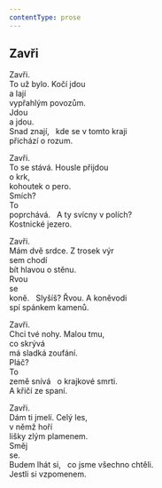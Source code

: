 ```yaml
---
contentType: prose
---
```


## Zavři

Zavři.  
To už bylo. Kočí jdou  
a lají  
vypřahlým povozům.  
Jdou  
a jdou.  
Snad znají,   kde se v tomto kraji  
přichází o rozum.

Zavři.  
To se stává. Housle přijdou  
o krk,  
kohoutek o pero.  
Smích?  
To  
poprchává.   A ty svícny v polích?  
Kostnické jezero.

Zavři.  
Mám dvě srdce. Z trosek výr  
sem chodí  
bít hlavou o stěnu.  
Rvou  
se  
koně.   Slyšíš? Řvou. A koněvodi  
spí spánkem kamenů.

Zavři.  
Chci tvé nohy. Malou tmu,  
co skrývá  
má sladká zoufání.  
Pláč?  
To  
země snívá   o krajkové smrti.  
A křičí ze spaní.

Zavři.  
Dám ti jmelí. Celý les,  
v němž hoří  
lišky zlým plamenem.  
Směj  
se.  
Budem lhát si,   co jsme všechno chtěli.  
Jestli si vzpomenem.
